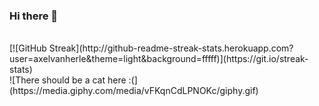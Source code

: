 ### Hi there 👋
<br>
[![GitHub Streak](http://github-readme-streak-stats.herokuapp.com?user=axelvanherle&theme=light&background=fffff)](https://git.io/streak-stats)
<br>
![There should be a cat here :(](https://media.giphy.com/media/vFKqnCdLPNOKc/giphy.gif)
<!--
**axelvanherle/axelvanherle** is a ✨ _special_ ✨ repository because its `README.md` (this file) appears on your GitHub profile.

Here are some ideas to get you started:

- 🔭 I’m currently working on ...
- 🌱 I’m currently learning ...
- 👯 I’m looking to collaborate on ...
- 🤔 I’m looking for help with ...
- 💬 Ask me about ...
- 📫 How to reach me: ...
- 😄 Pronouns: ...
- ⚡ Fun fact: ...
-->
